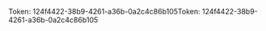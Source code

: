 <span data-ttu-id="007f7-101">Token: 124f4422-38b9-4261-a36b-0a2c4c86b105</span><span class="sxs-lookup"><span data-stu-id="007f7-101">Token: 124f4422-38b9-4261-a36b-0a2c4c86b105</span></span>